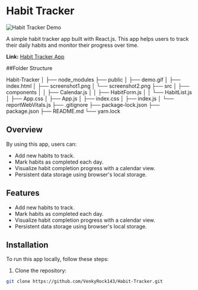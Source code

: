 # Habit Tracker

![Habit Tracker Demo](https://raw.githubusercontent.com/VenkyRock143/Habit-Tracker/main/public/demo.gif)

A simple habit tracker app built with React.js. This app helps users to track their daily habits and monitor their progress over time.

**Link:** [Habit Tracker App](https://venkyrock143.github.io/Habit-Tracker/)

##Folder Structure

Habit-Tracker
│
├── node_modules
├── public
│   ├── demo.gif
│   ├── index.html
│   ├── screenshot1.png
│   └── screenshot2.png
├── src
│   ├── components
│   │   ├── Calendar.js
│   │   ├── HabitForm.js
│   │   └── HabitList.js
│   ├── App.css
│   ├── App.js
│   ├── index.css
│   ├── index.js
│   └── reportWebVitals.js
├── .gitignore
├── package-lock.json
├── package.json
├── README.md
└── yarn.lock


## Overview

By using this app, users can:

- Add new habits to track.
- Mark habits as completed each day.
- Visualize habit completion progress with a calendar view.
- Persistent data storage using browser's local storage.

## Features

- Add new habits to track.
- Mark habits as completed each day.
- Visualize habit completion progress with a calendar view.
- Persistent data storage using browser's local storage.

## Installation

To run this app locally, follow these steps:

1. Clone the repository:

```bash
git clone https://github.com/VenkyRock143/Habit-Tracker.git
